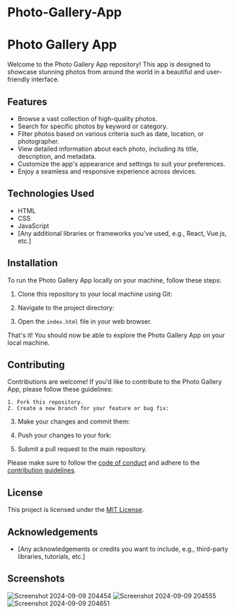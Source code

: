 # Photo-Gallery-App

# Photo Gallery App

Welcome to the Photo Gallery App repository! This app is designed to showcase stunning photos from around the world in a beautiful and user-friendly interface.

## Features

- Browse a vast collection of high-quality photos.
- Search for specific photos by keyword or category.
- Filter photos based on various criteria such as date, location, or photographer.
- View detailed information about each photo, including its title, description, and metadata.
- Customize the app's appearance and settings to suit your preferences.
- Enjoy a seamless and responsive experience across devices.

## Technologies Used

- HTML
- CSS
- JavaScript
- [Any additional libraries or frameworks you've used, e.g., React, Vue.js, etc.]

## Installation

To run the Photo Gallery App locally on your machine, follow these steps:

1. Clone this repository to your local machine using Git:

2. Navigate to the project directory:


3. Open the `index.html` file in your web browser.

That's it! You should now be able to explore the Photo Gallery App on your local machine.

## Contributing

Contributions are welcome! If you'd like to contribute to the Photo Gallery App, please follow these guidelines:

    1. Fork this repository.
    2. Create a new branch for your feature or bug fix:

3. Make your changes and commit them:

4. Push your changes to your fork:

5. Submit a pull request to the main repository.

Please make sure to follow the [code of conduct](CODE_OF_CONDUCT.md) and adhere to the [contribution guidelines](CONTRIBUTING.md).

## License

This project is licensed under the [MIT License](LICENSE).

## Acknowledgements

- [Any acknowledgements or credits you want to include, e.g., third-party libraries, tutorials, etc.]

## Screenshots

![Screenshot 2024-09-09 204454](https://github.com/user-attachments/assets/e0ef36b0-b92c-45aa-802e-43453ce59497)
![Screenshot 2024-09-09 204555](https://github.com/user-attachments/assets/6f8d47e3-9189-4828-9a78-b00b760673d0)
![Screenshot 2024-09-09 204651](https://github.com/user-attachments/assets/be4b851d-ea4c-4d89-8c71-f66b61404837)
